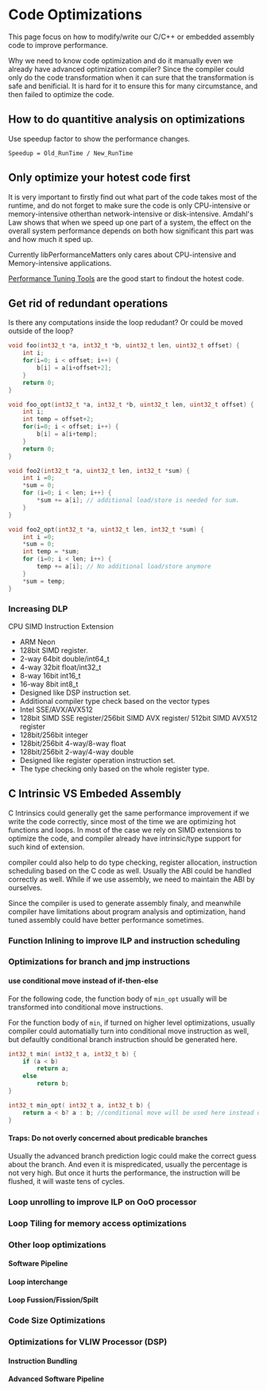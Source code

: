 # Code Optimizations
This page focus on how to modify/write our C/C++ or embedded assembly code to improve performance.

Why we need to know code optimization and do it manually even we already have advanced optimization compiler?
Since the compiler could only do the code transformation when it can sure that the transformation is safe and benificial.
It is hard for it to ensure this for many circumstance, and then failed to optimize the code.


## How to do quantitive analysis on optimizations
Use speedup factor to show the performance changes.

`Speedup = Old_RunTime / New_RunTime`


## Only optimize your hotest code first
It is very important to firstly find out what part of the code takes most of the runtime, and do not forget to make sure the code is only CPU-intensive or memory-intensive otherthan network-intensive or disk-intensive. Amdahl's Law shows that when we speed up one part of a system, the effect on the overall system performance depends on both how significant this part was and how much it sped up.

Currently libPerformanceMatters only cares about CPU-intensive and Memory-intensive applications.

[Performance Tuning Tools](https://github.com/erlv/libPerformanceMatters/blob/master/docs/3_performance_tuning_tools.md) are the good start to findout the hotest code.




## Get rid of redundant operations
Is there any computations inside the loop redudant? Or could be moved outside of the loop?

```c++
void foo(int32_t *a, int32_t *b, uint32_t len, uint32_t offset) {
    int i;
    for(i=0; i < offset; i++) {
        b[i] = a[i+offset+2];
    }
    return 0;
}

void foo_opt(int32_t *a, int32_t *b, uint32_t len, uint32_t offset) {
    int i;
    int temp = offset+2;
    for(i=0; i < offset; i++) {
        b[i] = a[i+temp];
    }
    return 0;
}

void foo2(int32_t *a, uint32_t len, int32_t *sum) {
    int i =0;
    *sum = 0;
    for (i=0; i < len; i++) {
        *sum += a[i]; // additional load/store is needed for sum.
    }
}

void foo2_opt(int32_t *a, uint32_t len, int32_t *sum) {
    int i =0;
    *sum = 0;
    int temp = *sum;
    for (i=0; i < len; i++) {
        temp += a[i]; // No additional load/store anymore
    }
    *sum = temp;
}
```


### Increasing DLP

CPU SIMD Instruction Extension
- ARM Neon
 - 128bit SIMD register.
  - 2-way 64bit double/int64_t
  - 4-way 32bit float/int32_t
  - 8-way 16bit int16_t
  - 16-way 8bit int8_t
 - Designed like DSP instruction set.
 - Additional compiler type check based on the vector types
- Intel SSE/AVX/AVX512
 -  128bit SIMD SSE register/256bit SIMD AVX register/ 512bit SIMD AVX512 register
  - 128bit/256bit integer
  - 128bit/256bit 4-way/8-way float
  - 128bit/256bit 2-way/4-way double
 - Designed like register operation instruction set.
 - The type checking only based on the whole register type.


## C Intrinsic VS Embeded Assembly

 C Intrinsics could generally get the same performance improvement if we write the code correctly, since most of the time we are optimizing hot functions and loops. In most of the case we rely on SIMD extensions to optimize the code, and compiler already have intrinsic/type support for such kind of extension.

 compiler could also help to do type checking, register allocation, instruction scheduling based on the C code as well. Usually the ABI could be handled correctly as well. While if we use assembly, we need to maintain the ABI by ourselves.

 Since the compiler is used to generate assembly finaly, and meanwhile compiler have limitations about program analysis and optimization, hand tuned assembly could have better performance sometimes.


### Function Inlining to improve ILP and instruction scheduling


### Optimizations for branch and jmp instructions

#### use conditional move instead of if-then-else

For the following code, the function body of `min_opt` usually will be transformed into conditional move instructions.

For the function body of `min`, if turned on higher level optimizations, usually compiler could automatially turn into
conditional move instruction as well, but defaultly conditional branch instruction should be generated here.

```c++
int32_t min( int32_t a, int32_t b) {
    if (a < b)
        return a;
    else
        return b;
}

int32_t min_opt( int32_t a, int32_t b) {
    return a < b? a : b; //conditional move will be used here instead of conditional branch instructions
}

```

#### Traps: Do not overly concerned about predicable branches
Usually the advanced branch prediction logic could make the correct guess about the branch. And even it is mispredicated,
usually the percentage is not very high. But once it hurts the performance, the instruction will be flushed, it will waste
tens of cycles.


### Loop unrolling to improve ILP on OoO processor


### Loop Tiling for memory access optimizations

### Other loop optimizations

#### Software Pipeline

#### Loop interchange

#### Loop Fussion/Fission/Spilt

### Code Size Optimizations


### Optimizations for VLIW Processor (DSP)

#### Instruction Bundling

#### Advanced Software Pipeline
